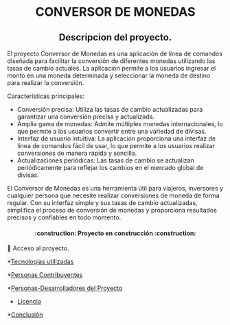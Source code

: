 <h1 align="center"> CONVERSOR DE MONEDAS </h1>

<h2 align="center">
Descripcion del proyecto.
</h2>

El proyecto Conversor de Monedas es una aplicación de línea de comandos diseñada para facilitar la conversión de diferentes monedas utilizando las tasas de cambio actuales. La aplicación permite a los usuarios ingresar el monto en una moneda determinada y seleccionar la moneda de destino para realizar la conversión.

Características principales:
- Conversión precisa: Utiliza las tasas de cambio actualizadas para garantizar una conversión precisa y actualizada.
- Amplia gama de monedas: Admite múltiples monedas internacionales, lo que permite a los usuarios convertir entre una variedad de divisas.
- Interfaz de usuario intuitiva: La aplicación proporciona una interfaz de línea de comandos fácil de usar, lo que permite a los usuarios realizar conversiones de manera rápida y sencilla.
- Actualizaciones periódicas: Las tasas de cambio se actualizan periódicamente para reflejar los cambios en el mercado global de divisas.

El Conversor de Monedas es una herramienta útil para viajeros, inversores y cualquier persona que necesite realizar conversiones de moneda de forma regular. Con su interfaz simple y sus tasas de cambio actualizadas, simplifica el proceso de conversión de monedas y proporciona resultados precisos y confiables en todo momento.

<h4 align="center">
:construction: Proyecto en construcción :construction:
</h4>

:file_folder: Acceso al proyecto.

*[Tecnologías utilizadas](#tecnologías-utilizadas)

*[Personas Contribuyentes](#personas-contribuyentes)

*[Personas-Desarrolladores del Proyecto](#personas-desarrolladores)

* [Licencia](#licencia)

*[Conclusión](#conclusión)
